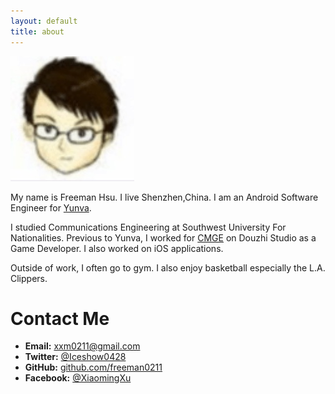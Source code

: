 ```yaml
---
layout: default
title: about
---
```


<span id="about-portrait"><img src="images/about-portrait.png" alt="Portrait of Freeman Hsu" /></span>


My name is Freeman Hsu. I live Shenzhen,China. I am an Android Software Engineer for [Yunva][yunva].

I studied Communications Engineering at Southwest University For Nationalities. Previous to Yunva, I worked for [CMGE][cmge] on Douzhi Studio as a Game Developer. I also worked on iOS applications.

Outside of work, I often go to gym. I also enjoy basketball especially the L.A. Clippers.



# Contact Me

* **Email:** xxm0211@gmail.com
* **Twitter:** [@Iceshow0428][twitter]
* **GitHub:** [github.com/freeman0211][github]
* **Facebook:** [@XiaomingXu][facebook]

[yunva]: http://www.yunva.com/
[cmge]: http://www.cmge.com/
[flipboard]: http://flipboard.com/
[aws]: http://aws.amazon.com
[hulu]: http://www.hulu.com
[apple]: http://www.apple.com
[microsoft]: http://www.microsoft.com
[twitter]: http://twitter.com/Iceshow0428
[github]: http://github.com/freeman0211/
[facebook]: https://www.facebook.com/profile.php?id=100004826528571
